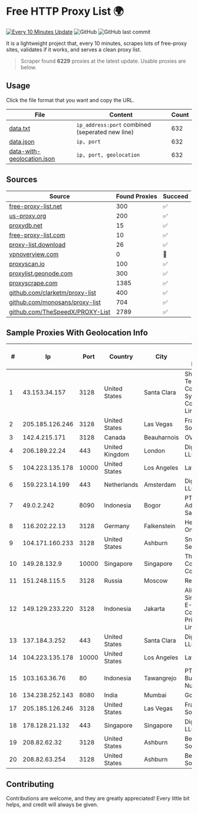 
# Free HTTP Proxy List 🌍

[![Every 10 Minutes Update](https://github.com/mertguvencli/http-proxy-list/actions/workflows/main.yml/badge.svg?branch=main)](https://github.com/mertguvencli/http-proxy-list/actions/workflows/main.yml)
![GitHub](https://img.shields.io/github/license/mertguvencli/http-proxy-list)
![GitHub last commit](https://img.shields.io/github/last-commit/mertguvencli/http-proxy-list)

It is a lightweight project that, every 10 minutes, scrapes lots of free-proxy sites, validates if it works, and serves a clean proxy list.


> Scraper found **6229** proxies at the latest update. Usable proxies are below.

## Usage

Click the file format that you want and copy the URL.


|File|Content|Count|
|----|-------|-----|
|[data.txt](https://raw.githubusercontent.com/mertguvencli/http-proxy-list/main/proxy-list/data.txt)|`ip_address:port` combined (seperated new line)|632|
|[data.json](https://raw.githubusercontent.com/mertguvencli/http-proxy-list/main/proxy-list/data.json)|`ip, port`|632|
|[data-with-geolocation.json](https://raw.githubusercontent.com/mertguvencli/http-proxy-list/main/proxy-list/data-with-geolocation.json)|`ip, port, geolocation`|632|

## Sources

|Source|Found Proxies|Succeed|
|------|-------------|-------|
|[free-proxy-list.net](https://free-proxy-list.net)|300|✅|
|[us-proxy.org](https://www.us-proxy.org)|200|✅|
|[proxydb.net](http://proxydb.net)|15|✅|
|[free-proxy-list.com](https://free-proxy-list.com/?page=&port=&type%5B%5D=http&type%5B%5D=https&up_time=0&search=Search)|10|✅|
|[proxy-list.download](https://www.proxy-list.download/HTTP)|26|✅|
|[vpnoverview.com](https://vpnoverview.com/privacy/anonymous-browsing/free-proxy-servers)|0|🚫|
|[proxyscan.io](https://www.proxyscan.io)|100|✅|
|[proxylist.geonode.com](https://proxylist.geonode.com/api/proxy-list?limit=300&page=1&sort_by=lastChecked&sort_type=desc&protocols=http,https)|300|✅|
|[proxyscrape.com](https://api.proxyscrape.com/v2/?request=displayproxies&protocol=http&timeout=10000&country=all&ssl=all&anonymity=all)|1385|✅|
|[github.com/clarketm/proxy-list](https://raw.githubusercontent.com/clarketm/proxy-list/master/proxy-list-raw.txt)|400|✅|
|[github.com/monosans/proxy-list](https://raw.githubusercontent.com/monosans/proxy-list/main/proxies/http.txt)|704|✅|
|[github.com/TheSpeedX/PROXY-List](https://raw.githubusercontent.com/TheSpeedX/PROXY-List/master/http.txt)|2789|✅|


## Sample Proxies With Geolocation Info

|#|Ip|Port|Country|City|Internet Service Provider|
|-|--|----|-------|----|-------------------------|
|1|43.153.34.157|3128|United States|Santa Clara|Shenzhen Tencent Computer Systems Company Limited|
|2|205.185.126.246|3128|United States|Las Vegas|FranTech Solutions|
|3|142.4.215.171|3128|Canada|Beauharnois|OVH SAS|
|4|206.189.22.24|443|United Kingdom|London|DigitalOcean, LLC|
|5|104.223.135.178|10000|United States|Los Angeles|LayerHost|
|6|159.223.14.199|443|Netherlands|Amsterdam|DigitalOcean, LLC|
|7|49.0.2.242|8090|Indonesia|Bogor|PT Usaha Adi Sanggoro|
|8|116.202.22.13|3128|Germany|Falkenstein|Hetzner Online GmbH|
|9|104.171.160.233|3128|United States|Ashburn|Sneaker Server|
|10|149.28.132.9|10000|Singapore|Singapore|The Constant Company|
|11|151.248.115.5|3128|Russia|Moscow|Reg.Ru|
|12|149.129.233.220|3128|Indonesia|Jakarta|Alibaba.com Singapore E-Commerce Private Limited|
|13|137.184.3.252|443|United States|Santa Clara|DigitalOcean, LLC|
|14|104.223.135.178|10000|United States|Los Angeles|LayerHost|
|15|103.163.36.76|80|Indonesia|Tawangrejo|PT Data Buana Nusantara|
|16|134.238.252.143|8080|India|Mumbai|Google LLC|
|17|205.185.126.246|3128|United States|Las Vegas|FranTech Solutions|
|18|178.128.21.132|443|Singapore|Singapore|DigitalOcean, LLC|
|19|208.82.62.32|3128|United States|Ashburn|Bernardi Sounds|
|20|208.82.63.254|3128|United States|Ashburn|Bernardi Sounds|



## Contributing

Contributions are welcome, and they are greatly appreciated! Every
little bit helps, and credit will always be given.

